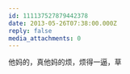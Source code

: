 ```yaml
---
id: 111137527879442378
date: 2013-05-26T07:38:00.000Z
reply: false
media_attachments: 0
---
```


他妈的，真他妈的烦，烦得一逼，草 ​​​​

